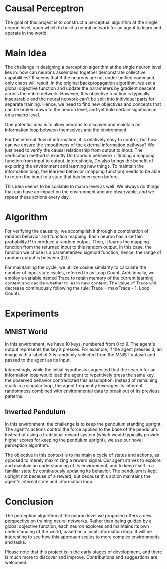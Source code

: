 # Causal Perceptron

The goal of this project is to construct a perceptual algorithm at the single neuron level, upon which to build a neural network for an agent to learn and operate in the world.

# Main Idea
The challenge in designing a perception algorithm at the single neuron level lies in: how can neurons assembled together demonstrate collective capabilities? It seems that if the neurons are not under unified command, only chaos will result. In the original backpropagation algorithm, we set a global objective function and update the parameters by gradient descent across the entire network. However, this objective function is typically inseparable and the neural network can't be split into individual parts for separate training. Hence, we need to find new objectives and concepts that can be broken down to the neuron level, and yet hold certain significance on a macro level.

One potential idea is to allow neurons to discover and maintain an information loop between themselves and the environment.

For the internal flow of information, it is relatively easy to control, but how can we ensure the smoothness of the external information pathway? We just need to verify the causal relationship from output to input. The verification method is exactly Do (random behavior) + finding a mapping function from input to output. Interestingly, Do also brings the benefit of exploring the environment and learning new things. To maintain the information loop, the learned behavior (mapping function) needs to be able to return the input to a state that has been seen before.

This idea seems to be scalable to macro level as well. We always do things that can have an impact on the environment and are observable, and we repeat these actions every day.

# Algorithm

For verifying the causality, we accomplish it through a combination of random behavior and function mapping. Each neuron has a certain probability P to produce a random output. Then, it learns the mapping function from the returned input to this random output. In this case, the function we chose is a parameterized sigmoid function, hence, the range of random output is between (0,1).

For maintaining the cycle, we utilize cosine similarity to calculate the number of input state cycles, referred to as Loop Count. Additionally, we employ a variable named Trace to retain memory of the current learning content and decide whether to learn new content. The value of Trace will decrease continuously following the rule: Trace = max(Trace - 1, Loop Count).

# Experiments

## MNIST World
In this environment, we have 10 keys, numbered from 0 to 9. The agent's output represents the key it presses. For example, if the agent presses 3, an image with a label of 3 is randomly selected from the MNIST dataset and passed to the agent as its input.

Interestingly, while the initial hypothesis suggested that the search for an information loop would lead the agent to repetitively press the same key, the observed behavior contradicted this assumption. Instead of remaining stuck in a singular loop, the agent frequently leverages its inherent randomness combined with environmental data to break out of its previous patterns. 

## Inverted Pendulum
In this environment, the challenge is to keep the pendulum standing upright. The agent's actions control the force applied to the base of the pendulum. Instead of using a traditional reward system (which would typically provide higher scores for keeping the pendulum upright), we use our novel perception algorithm.

The objective in this context is to maintain a cycle of states and actions, as opposed to merely maximizing a reward signal. Our agent strives to explore and maintain an understanding of its environment, and to keep itself in a familiar state by continuously updating its behavior. The pendulum is kept upright not because of a reward, but because this action maintains the agent's internal state and information loop.

# Conclusion
The perception algorithm at the neuron level we proposed offers a new perspective on training neural networks. Rather than being guided by a global objective function, each neuron explores and maintains its own understanding of the world, based on a local information loop. It will be interesting to see how this approach scales to more complex environments and tasks.

Please note that this project is in the early stages of development, and there is much more to discover and improve. Contributions and suggestions are welcomed!
